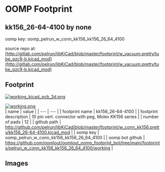 # OOMP Footprint  
## kk156_26-64-4100  by none  
  
oomp key: oomp_pelrun_w_conn_kk156_kk156_26_64_4100  
  
source repo at: [http://gitlab.com/pelrun/libKiCad/blob/master/footprint/w_vacuum.pretty/tube_gzc9-b.kicad_mod](http://gitlab.com/pelrun/libKiCad/blob/master/footprint/w_vacuum.pretty/tube_gzc9-b.kicad_mod)  
## Footprint  
  
[![working_kicad_pcb_3d.png](working_kicad_pcb_3d_600.png)](working_kicad_pcb_3d.png)  
  
[![working.png](working_600.png)](working.png)  
| name | value | 
| --- | --- | 
| footprint name | kk156_26-64-4100 | 
| footprint description | 10 pin vert. connector with peg, Molex KK156 series | 
| number of pads | 12 | 
| github path | http://github.com/pelrun/libKiCad/blob/master/footprint/w_conn_kk156.pretty/kk156_26-64-4100.kicad_mod | 
| oomp key | oomp_pelrun_w_conn_kk156_kk156_26_64_4100 | 
| oomp bot github | https://github.com/oomlout/oomlout_oomp_footprint_bot/tree/main/footprints/pelrun_w_conn_kk156_kk156_26_64_4100/working | 
## Images  
